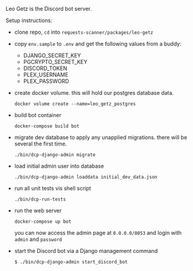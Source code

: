 Leo Getz is the Discord bot server.

Setup instructions:

* clone repo, `cd` into `requests-scanner/packages/leo-getz`

* copy `env.sample` to `.env` and get the following values from a buddy:
    * DJANGO_SECRET_KEY
    * PGCRYPTO_SECRET_KEY
    * DISCORD_TOKEN
    * PLEX_USERNAME
    * PLEX_PASSWORD

* create docker volume. this will hold our postgres database data.

  `docker volume create --name=leo_getz_postgres`

* build bot container

  `docker-compose build bot`

* migrate dev database to apply any unapplied migrations. there will be several the first time.

  `./bin/dcp-django-admin migrate`

* load initial admin user into database

  `./bin/dcp-django-admin loaddata initial_dev_data.json`

* run all unit tests vis shell script

  `./bin/dcp-run-tests`

* run the web server

  `docker-compose up bot`

  you can now access the admin page at `0.0.0.0/8053` and login with `admin` and `password`

* start the Discord bot via a Django management command

  `$ ./bin/dcp-django-admin start_discord_bot`
